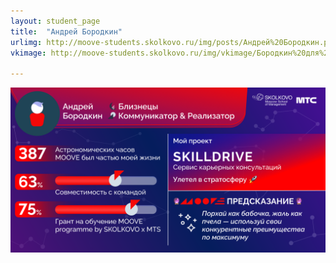 ```yaml
---
layout: student_page
title:  "Андрей Бородкин"
urlimg: http://moove-students.skolkovo.ru/img/posts/Андрей%20Бородкин.png
vkimage: http://moove-students.skolkovo.ru/img/vkimage/Бородкин%20для%20Вк.png

---
```

<img class="img-fluid" src="/img/posts/Андрей Бородкин.png" alt="moove-2">
